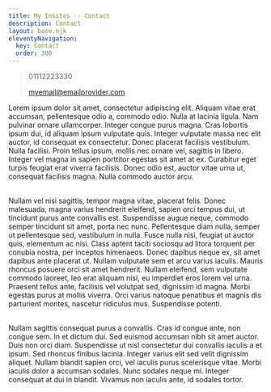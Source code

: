 ```yaml
---
title: My Insites -- Contact
description: Contact
layout: base.njk
eleventyNavigation:
  key: Contact
  order: 300
---
```


> 01112223330

> myemail@emailprovider.com

Lorem ipsum dolor sit amet, consectetur adipiscing elit. Aliquam vitae erat accumsan, pellentesque odio a, commodo odio. Nulla at lacinia ligula. Nam pulvinar ornare ullamcorper. Integer congue purus magna. Cras lobortis ipsum dui, id aliquam ipsum vulputate quis. Integer vulputate massa nec elit auctor, id consequat ex consectetur. Donec placerat facilisis vestibulum. Nulla facilisi. Proin tellus ipsum, mollis nec ornare vel, sagittis in libero. Integer vel magna in sapien porttitor egestas sit amet at ex. Curabitur eget turpis feugiat erat viverra facilisis. Donec odio est, auctor vitae urna ut, consequat facilisis magna. Nulla commodo auctor arcu.<br><br>

Nullam vel nisi sagittis, tempor magna vitae, placerat felis. Donec malesuada, magna varius hendrerit eleifend, sapien orci tempus dui, ut tincidunt purus ante convallis est. Suspendisse augue neque, commodo semper tincidunt sit amet, porta nec nunc. Pellentesque diam nulla, semper ut pellentesque sed, vestibulum in nulla. Fusce nulla nisi, feugiat ut auctor quis, elementum ac nisi. Class aptent taciti sociosqu ad litora torquent per conubia nostra, per inceptos himenaeos. Donec dapibus neque ex, sit amet dapibus ante placerat ut. Nullam vulputate sem et arcu varius iaculis. Mauris rhoncus posuere orci sit amet hendrerit. Nullam eleifend, sem vulputate commodo laoreet, leo erat aliquam nisi, eu imperdiet eros lorem vel urna. Praesent tellus ante, facilisis vel volutpat sed, dignissim id magna. Morbi egestas purus at mollis viverra. Orci varius natoque penatibus et magnis dis parturient montes, nascetur ridiculus mus. Suspendisse potenti.<br><br>

Nullam sagittis consequat purus a convallis. Cras id congue ante, non congue sem. In et dictum dui. Sed euismod accumsan nibh sit amet auctor. Duis non orci diam. Suspendisse ut nisl consectetur dui convallis iaculis a et ipsum. Sed rhoncus finibus lacinia. Integer varius elit sed velit dignissim aliquet. Nullam blandit sapien orci, vel iaculis purus scelerisque vitae. Morbi iaculis dolor a accumsan sodales. Nunc sodales neque mi. Integer consequat at dui in blandit. Vivamus non iaculis ante, id sodales tortor.